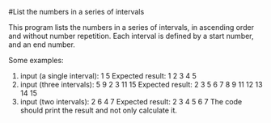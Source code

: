 #List the numbers in a series of intervals

This program lists the numbers in a series of intervals, in ascending order and without number repetition.
Each interval is defined by a start number, and an end number.

Some examples:
1) input (a single interval): 1 5
Expected result: 1 2 3 4 5
2) input (three intervals): 5 9 2 3 11 15
Expected result: 2 3 5 6 7 8 9 11 12 13 14 15
3) input (two intervals): 2 6 4 7
Expected result: 2 3 4 5 6 7
The code should print the result and not only calculate it.
